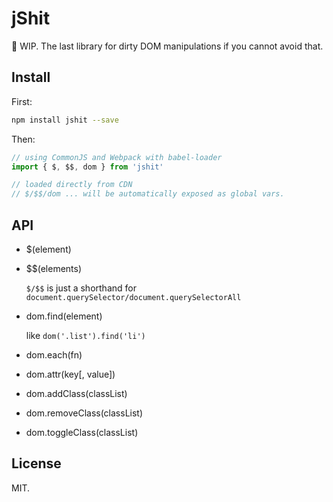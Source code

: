 # jShit

🚧 WIP. The last library for dirty DOM manipulations if you cannot avoid that.

## Install

First:

```bash
npm install jshit --save
```

Then:

```javascript
// using CommonJS and Webpack with babel-loader
import { $, $$, dom } from 'jshit'

// loaded directly from CDN
// $/$$/dom ... will be automatically exposed as global vars.
```

## API

- $(element)
- $$(elements)

  `$/$$` is just a shorthand for `document.querySelector/document.querySelectorAll`
- dom.find(element)

  like `dom('.list').find('li')`
- dom.each(fn)
- dom.attr(key[, value])
- dom.addClass(classList)
- dom.removeClass(classList)
- dom.toggleClass(classList)

## License

MIT.

